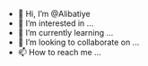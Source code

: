 - 👋 Hi, I’m @Alibatiye
- 👀 I’m interested in ...
- 🌱 I’m currently learning ...
- 💞️ I’m looking to collaborate on ...
- 📫 How to reach me ...

<!---
Alibatiye/Alibatiye is a ✨ special ✨ repository because its `README.md` (this file) appears on your GitHub profile.
You can click the Preview link to take a look at your changes.
--->
